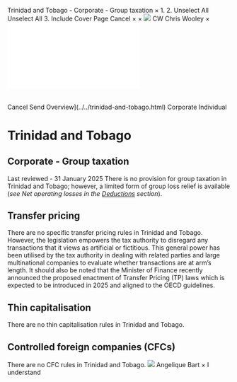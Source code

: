 Trinidad and Tobago - Corporate - Group taxation
×
1.
2.
Unselect All
Unselect All
3.
Include Cover Page
Cancel
×
×
![](../../-/media/world-wide-tax-summaries/attachments/global---chris-wooley.ashx%3Frev=ac5e5f3223b34096b1afc2a6009c7320&revision=ac5e5f32-23b3-4096-b1af-c2a6009c7320&hash=859B7ADC84DC2CBEC9760E9E6EE7DE6D0A8BFCDF)
CW
Chris Wooley
×
![](group-taxation.html)
######
Cancel
Send
Overview](../../trinidad-and-tobago.html)
Corporate
Individual
# Trinidad and Tobago
## Corporate - Group taxation
Last reviewed - 31 January 2025
There is no provision for group taxation in Trinidad and Tobago; however, a limited form of group loss relief is available (*see Net operating losses in the [Deductions](deductions.html) section*).
## Transfer pricing
There are no specific transfer pricing rules in Trinidad and Tobago. However, the legislation empowers the tax authority to disregard any transactions that it views as artificial or fictitious. This general power has been utilised by the tax authority in dealing with related parties and large multinational companies to evaluate whether transactions are at arm’s length.
It should also be noted that the Minister of Finance recently announced the proposed enactment of Transfer Pricing (TP) laws which is expected to be introduced in 2025 and aligned to the OECD guidelines.
## Thin capitalisation
There are no thin capitalisation rules in Trinidad and Tobago.
## Controlled foreign companies (CFCs)
There are no CFC rules in Trinidad and Tobago.
![](../../-/media/world-wide-tax-summaries/attachments/trinidadandtobago---angelique_bart.ashx%3Frev=eecf32b13cd24d44a6ecc6f9c1315055&revision=eecf32b1-3cd2-4d44-a6ec-c6f9c1315055&hash=D2F9CD02221ACE973F2C2E5B638842D00BDF7F5E)
Angelique Bart
×
I understand